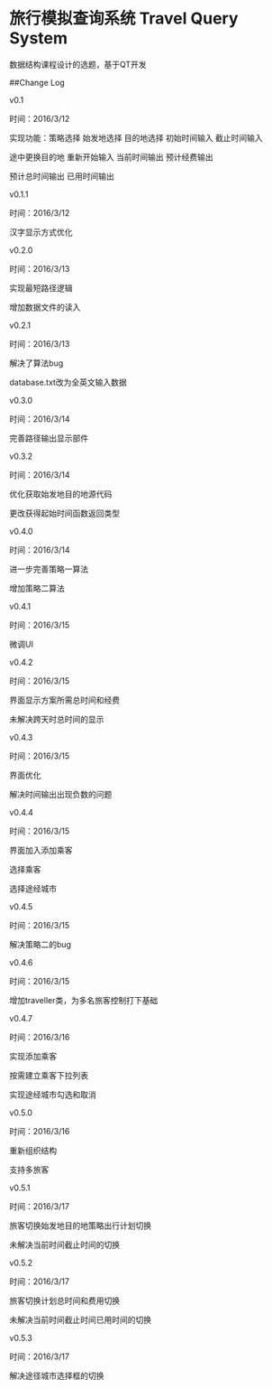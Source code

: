 ﻿# 旅行模拟查询系统 Travel Query System
数据结构课程设计的选题，基于QT开发

##Change Log

v0.1 

时间：2016/3/12

实现功能：策略选择 始发地选择 目的地选择 初始时间输入 截止时间输入

途中更换目的地 重新开始输入 当前时间输出 预计经费输出

预计总时间输出 已用时间输出


v0.1.1

时间：2016/3/12

汉字显示方式优化


v0.2.0

时间：2016/3/13

实现最短路径逻辑

增加数据文件的读入


v0.2.1

时间：2016/3/13

解决了算法bug

database.txt改为全英文输入数据


v0.3.0

时间：2016/3/14

完善路径输出显示部件


v0.3.2

时间：2016/3/14

优化获取始发地目的地源代码

更改获得起始时间函数返回类型


v0.4.0

时间：2016/3/14

进一步完善策略一算法

增加策略二算法


v0.4.1

时间：2016/3/15

微调UI

v0.4.2

时间：2016/3/15

界面显示方案所需总时间和经费

未解决跨天时总时间的显示

v0.4.3

时间：2016/3/15

界面优化

解决时间输出出现负数的问题

v0.4.4

时间：2016/3/15

界面加入添加乘客

选择乘客

选择途经城市

v0.4.5

时间：2016/3/15

解决策略二的bug

v0.4.6

时间：2016/3/15

增加traveller类，为多名旅客控制打下基础

v0.4.7

时间：2016/3/16

实现添加乘客

按需建立乘客下拉列表

实现途经城市勾选和取消

v0.5.0

时间：2016/3/16

重新组织结构

支持多旅客

v0.5.1

时间：2016/3/17

旅客切换始发地目的地策略出行计划切换

未解决当前时间截止时间的切换

v0.5.2

时间：2016/3/17

旅客切换计划总时间和费用切换

未解决当前时间截止时间已用时间的切换

v0.5.3

时间：2016/3/17

解决途径城市选择框的切换